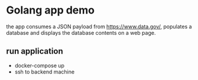 
# Golang app demo

the app consumes a JSON payload from https://www.data.gov/, populates a database and displays the database contents on a web page.

## run application

* docker-compose up
* ssh to backend machine
